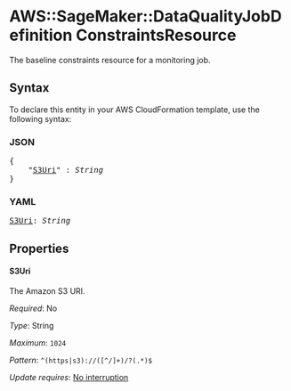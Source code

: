 # AWS::SageMaker::DataQualityJobDefinition ConstraintsResource

The baseline constraints resource for a monitoring job.

## Syntax

To declare this entity in your AWS CloudFormation template, use the following syntax:

### JSON

<pre>
{
    "<a href="#s3uri" title="S3Uri">S3Uri</a>" : <i>String</i>
}
</pre>

### YAML

<pre>
<a href="#s3uri" title="S3Uri">S3Uri</a>: <i>String</i>
</pre>

## Properties

#### S3Uri

The Amazon S3 URI.

_Required_: No

_Type_: String

_Maximum_: <code>1024</code>

_Pattern_: <code>^(https|s3)://([^/]+)/?(.*)$</code>

_Update requires_: [No interruption](https://docs.aws.amazon.com/AWSCloudFormation/latest/UserGuide/using-cfn-updating-stacks-update-behaviors.html#update-no-interrupt)

